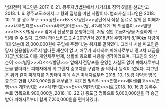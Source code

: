 범죄전력
피고인은 2017. 6. 21. 광주지방법원에서 사기죄로 징역 6월을 선고받고 2018. 1. 6. 광주교도소에서 그 형의 집행을 마친 사람이다.
범죄사실
피고인은 2018. 10. 11.경 광주 북구 <<<공단>>>B<<</공단>>>공단에서 직장 동료로 알게 된 피해자 <<<내국인이름>>>C<<</내국인이름>>>(남, 42세)에게 ‘제 외삼촌이 <<<빌딩>>>D<<</빌딩>>> 앞에서 전당포를 운영하는데, 저당 잡힌 고급차량을 저렴하게 구입해 줄 수 있다. 그랜져 하이브리드 2.4 2017년식 2018년형 주행거리 8,100㎞ 차량이 1대 있는데 21,000,000원에 구입해 주겠다.'는 취지로 말하였다.
그러나 사실 피고인은 당시 신용불량자로서 별다른 재산이 없고, 채무가 과다하여 피해자로부터 중고차 대금을 지급받더라도 이를 개인채무 변제, 생활비 등으로 사용할 생각이었으며, 피고인의 외삼촌이 <<<빌딩>>>D<<</빌딩>>> 앞에서 전당포를 운영한 사실도 없어 피해자로부터 돈을 받더라도 피해자에게 위 그랜져 중고차를 구입해 줄 의사나 능력이 없었다.
피고인은 위와 같이 피해자를 기망하여 이에 속은 피해자로부터 2018. 10. 15.경 계약금 명목 등으로 현금 1,300,000원을 교부받고, 피고인 명의의 <<<은행>>>새마을금고<<</은행>>> 계좌(번호: <<<계좌번호>>>E<<</계좌번호>>>)로 2018. 10. 16.경 등록수수료 명목으로 900,000원, 2018. 10. 22.경 중도금 명목으로 5,000,000원을 각 송금받아 피해자로부터 합계 7,200,000원을 편취하였다.